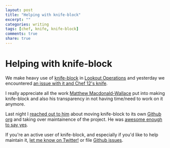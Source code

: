 ```yaml
---
layout: post
title: "Helping with knife-block"
excerpt: ""
categories: writing
tags: [chef, knife, knife-block]
comments: true
share: true
---
```


# Helping with knife-block

We make heavy use of [knife-block](https://github.com/knife-block/knife-block) in [Lookout Operations](https://twitter.com/lookout) and yesterday we encountered [an issue with it and Chef 12's knife](https://github.com/knife-block/knife-block/issues/25).

I really appreciate all the work [Matthew Macdonald-Wallace](https://twitter.com/ProfFalken) put into making knife-block and also his transparency in not having time/need to work on it anymore.

Last night I [reached out to him](https://twitter.com/ProfFalken/status/542607454178406400) about moving knife-block to its own [Github org](https://github.com/knife-block/) and taking over maintainence of the project. He was [awesome enough to say yes](https://twitter.com/ProfFalken/status/542608021097308160).

If you're an active user of knife-block, and especially if you'd like to help maintain it, [let me know on Twitter!](https://twitter.com/) or file [Github issues](https://github.com/knife-block/knife-block/issues).